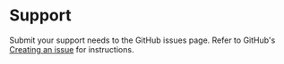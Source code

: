 Support
=======

Submit your support needs to the GitHub issues page. Refer to GitHub's [Creating an issue](https://docs.github.com/en/issues/tracking-your-work-with-issues/creating-an-issue) for instructions.